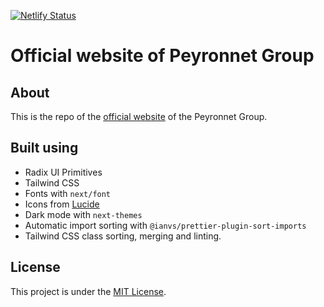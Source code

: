 [![Netlify Status](https://api.netlify.com/api/v1/badges/59ff55fd-b185-4da8-b0f5-510064508b09/deploy-status)](https://app.netlify.com/sites/peyronnet/deploys)

# Official website of Peyronnet Group
## About
This is the repo of the [official website](https://peyronnet.group) of the Peyronnet Group.

## Built using
- Radix UI Primitives
- Tailwind CSS
- Fonts with `next/font`
- Icons from [Lucide](https://lucide.dev)
- Dark mode with `next-themes`
- Automatic import sorting with `@ianvs/prettier-plugin-sort-imports`
- Tailwind CSS class sorting, merging and linting.

## License
This project is under the [MIT License](LICENSE).